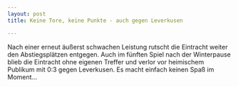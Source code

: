 ```yaml
---
layout: post
title: Keine Tore, keine Punkte - auch gegen Leverkusen

---
```


Nach einer erneut äußerst schwachen Leistung rutscht die Eintracht weiter den Abstiegsplätzen entgegen. Auch im fünften Spiel nach der Winterpause blieb die Eintracht ohne eigenen Treffer und verlor vor heimischem Publikum mit 0:3 gegen Leverkusen. Es macht einfach keinen Spaß im Moment...


